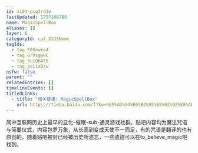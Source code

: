```yaml
---
id: 1104-piq3rd1e
lastUpdated: 1757166788
name: MagicSpellBox
aliases: []
layer: 6
categoryId: cat_X3JSNomc
tagIds:
  - tag_F0Snwko4
  - tag_6rVsgwwC
  - tag_5uiQ64t5
  - tag_aci1X8zw
nsfw: false
parent: ""
relatedEntries: []
timelineEvents: []
titledLinks:
  - title: "相关链接: MagicSpellBox"
    url: https://tieba.baidu.com/f?kw=%E9%AD%94%E6%B3%95%E5%92%92%E8%AF%AD%E7%9B%92%E5%AD%90msb
---
```


简中互联网历史上最早的显化-催眠-sub-通灵游戏社群。贴吧内容均为魔法咒语与简要仪式，内容包罗万象，从长高到变成天使不一而足，有的咒语是翻译的也有原创的。随着贴吧被封已经被历史所遗忘，一些遗迹可以在to_believe_magic吧找到。